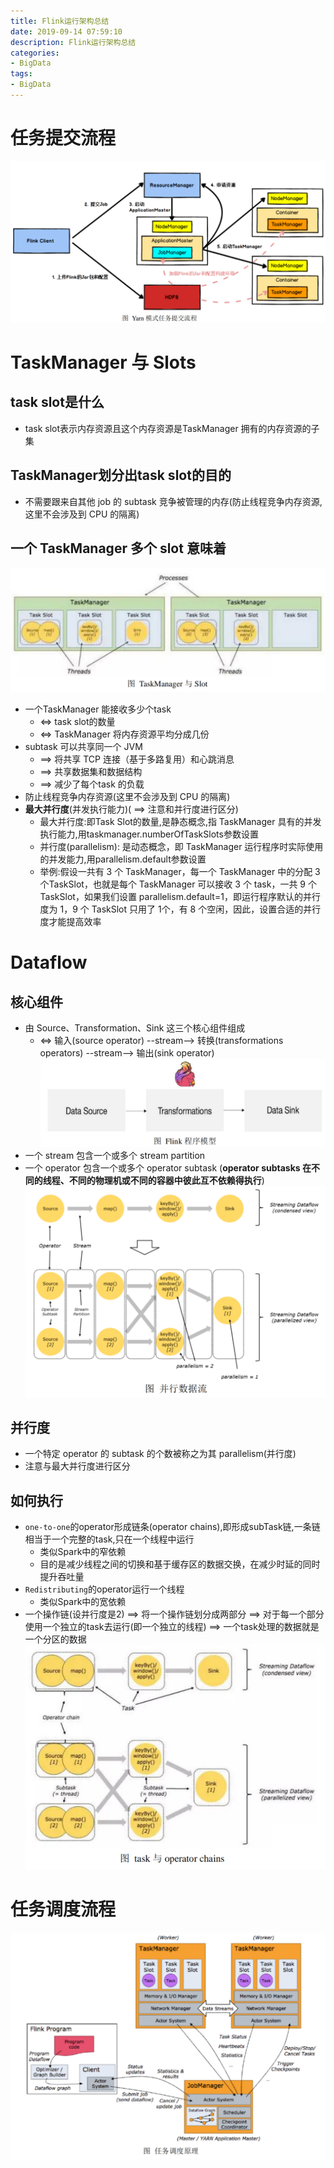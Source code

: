 ```yaml
---
title: Flink运行架构总结
date: 2019-09-14 07:59:10
description: Flink运行架构总结
categories:
- BigData
tags:
- BigData
---
```

#   任务提交流程
![](../images/2019/09/20190903001.png)

#   TaskManager 与 Slots
##  task slot是什么
+   task slot表示内存资源且这个内存资源是TaskManager 拥有的内存资源的子集

##  TaskManager划分出task slot的目的
+   不需要跟来自其他 job 的 subtask 竞争被管理的内存(防止线程竞争内存资源,这里不会涉及到 CPU 的隔离)

##  一个 TaskManager 多个 slot 意味着
![](../images/2019/09/20190903002.png)

+   一个TaskManager 能接收多少个task
    *   <=> task slot的数量
    *   <=> TaskManager 将内存资源平均分成几份
+   subtask 可以共享同一个 JVM
    *   ==> 将共享 TCP 连接（基于多路复用）和心跳消息
    *   ==> 共享数据集和数据结构
    *   ==> 减少了每个task 的负载
+   防止线程竞争内存资源(这里不会涉及到 CPU 的隔离)
+   **最大并行度**(并发执行能力)( ==> 注意和并行度进行区分)
    -   最大并行度:即Task Slot的数量,是静态概念,指 TaskManager 具有的并发执行能力,用taskmanager.numberOfTaskSlots参数设置
    -   并行度(parallelism): 是动态概念，即 TaskManager 运行程序时实际使用的并发能力,用parallelism.default参数设置
    -   举例:假设一共有 3 个 TaskManager，每一个 TaskManager 中的分配 3 个TaskSlot，也就是每个 TaskManager 可以接收 3 个 task，一共 9 个 TaskSlot，如果我们设置 parallelism.default=1，即运行程序默认的并行度为 1，9 个 TaskSlot 只用了 1个，有 8 个空闲，因此，设置合适的并行度才能提高效率

#  Dataflow
##  核心组件
+   由 Source、Transformation、Sink 这三个核心组件组成
    *   <=> 输入(source operator) --stream--> 转换(transformations operators) --stream--> 输出(sink operator)
![](../images/2019/09/20190903003.png)
+   一个 stream 包含一个或多个 stream partition
+   一个 operator 包含一个或多个 operator subtask (**operator subtasks 在不同的线程、不同的物理机或不同的容器中彼此互不依赖得执行**)
![](../images/2019/09/20190903004.png)

##  并行度
+   一个特定 operator 的 subtask 的个数被称之为其 parallelism(并行度)
+   注意与最大并行度进行区分


##  如何执行
*   `one-to-one`的operator形成链条(operator chains),即形成subTask链,一条链相当于一个完整的task,只在一个线程中运行
    -   类似Spark中的窄依赖
    -   目的是减少线程之间的切换和基于缓存区的数据交换，在减少时延的同时提升吞吐量
*   `Redistributing`的operator运行一个线程
    -   类似Spark中的宽依赖
*   一个操作链(设并行度是2) ==> 将一个操作链划分成两部分 ==> 对于每一个部分使用一个独立的task去运行(即一个独立的线程) ==> 一个task处理的数据就是一个分区的数据
![](../images/2019/09/20190903005.png)

#   任务调度流程
![](../images/2019/09/20190903006.png)
